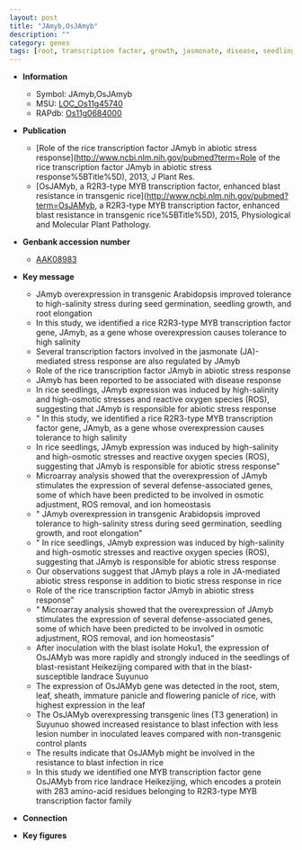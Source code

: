 ```yaml
---
layout: post
title: "JAmyb,OsJAmyb"
description: ""
category: genes
tags: [root, transcription factor, growth, jasmonate, disease, seedling, salinity, homeostasis, seed, seed germination, salinity stress, abiotic stress, defense, seedlings, leaf, resistance, panicle, blast, lesion]
---
```


* **Information**  
    + Symbol: JAmyb,OsJAmyb  
    + MSU: [LOC_Os11g45740](http://rice.plantbiology.msu.edu/cgi-bin/ORF_infopage.cgi?orf=LOC_Os11g45740)  
    + RAPdb: [Os11g0684000](http://rapdb.dna.affrc.go.jp/viewer/gbrowse_details/irgsp1?name=Os11g0684000)  

* **Publication**  
    + [Role of the rice transcription factor JAmyb in abiotic stress response](http://www.ncbi.nlm.nih.gov/pubmed?term=Role of the rice transcription factor JAmyb in abiotic stress response%5BTitle%5D), 2013, J Plant Res.
    + [OsJAMyb, a R2R3-type MYB transcription factor, enhanced blast resistance in transgenic rice](http://www.ncbi.nlm.nih.gov/pubmed?term=OsJAMyb, a R2R3-type MYB transcription factor, enhanced blast resistance in transgenic rice%5BTitle%5D), 2015, Physiological and Molecular Plant Pathology.

* **Genbank accession number**  
    + [AAK08983](http://www.ncbi.nlm.nih.gov/nuccore/AAK08983)

* **Key message**  
    + JAmyb overexpression in transgenic Arabidopsis improved tolerance to high-salinity stress during seed germination, seedling growth, and root elongation
    + In this study, we identified a rice R2R3-type MYB transcription factor gene, JAmyb, as a gene whose overexpression causes tolerance to high salinity
    + Several transcription factors involved in the jasmonate (JA)-mediated stress response are also regulated by JAmyb
    + Role of the rice transcription factor JAmyb in abiotic stress response
    + JAmyb has been reported to be associated with disease response
    + In rice seedlings, JAmyb expression was induced by high-salinity and high-osmotic stresses and reactive oxygen species (ROS), suggesting that JAmyb is responsible for abiotic stress response
    + " In this study, we identified a rice R2R3-type MYB transcription factor gene, JAmyb, as a gene whose overexpression causes tolerance to high salinity
    + In rice seedlings, JAmyb expression was induced by high-salinity and high-osmotic stresses and reactive oxygen species (ROS), suggesting that JAmyb is responsible for abiotic stress response"
    + Microarray analysis showed that the overexpression of JAmyb stimulates the expression of several defense-associated genes, some of which have been predicted to be involved in osmotic adjustment, ROS removal, and ion homeostasis
    + " JAmyb overexpression in transgenic Arabidopsis improved tolerance to high-salinity stress during seed germination, seedling growth, and root elongation"
    + " In rice seedlings, JAmyb expression was induced by high-salinity and high-osmotic stresses and reactive oxygen species (ROS), suggesting that JAmyb is responsible for abiotic stress response
    + Our observations suggest that JAmyb plays a role in JA-mediated abiotic stress response in addition to biotic stress response in rice
    + Role of the rice transcription factor JAmyb in abiotic stress response"
    + " Microarray analysis showed that the overexpression of JAmyb stimulates the expression of several defense-associated genes, some of which have been predicted to be involved in osmotic adjustment, ROS removal, and ion homeostasis"
    + After inoculation with the blast isolate Hoku1, the expression of OsJAMyb was more rapidly and strongly induced in the seedlings of blast-resistant Heikezijing compared with that in the blast-susceptible landrace Suyunuo
    + The expression of OsJAMyb gene was detected in the root, stem, leaf, sheath, immature panicle and flowering panicle of rice, with highest expression in the leaf
    + The OsJAMyb overexpressing transgenic lines (T3 generation) in Suyunuo showed increased resistance to blast infection with less lesion number in inoculated leaves compared with non-transgenic control plants
    + The results indicate that OsJAMyb might be involved in the resistance to blast infection in rice
    + In this study we identified one MYB transcription factor gene OsJAMyb from rice landrace Heikezijing, which encodes a protein with 283 amino-acid residues belonging to R2R3-type MYB transcription factor family

* **Connection**  

* **Key figures**  



